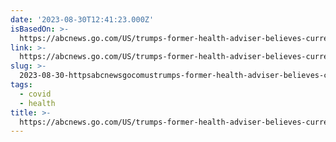 ```yaml
---
date: '2023-08-30T12:41:23.000Z'
isBasedOn: >-
  https://abcnews.go.com/US/trumps-former-health-adviser-believes-current-covid-response/story?id=102646852
link: >-
  https://abcnews.go.com/US/trumps-former-health-adviser-believes-current-covid-response/story?id=102646852
slug: >-
  2023-08-30-httpsabcnewsgocomustrumps-former-health-adviser-believes-current-covid-responsestoryid102646852
tags:
  - covid
  - health
title: >-
  https://abcnews.go.com/US/trumps-former-health-adviser-believes-current-covid-response/story?id=102646852
---
```


